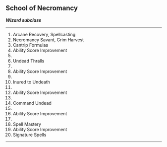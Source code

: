 ﻿## School of Necromancy

***Wizard subclass***

___
1. Arcane Recovery, Spellcasting
2. Necromancy Savant, Grim Harvest
3. Cantrip Formulas
4. Ability Score Improvement
5.  
6. Undead Thralls
7.  
8. Ability Score Improvement
9.  
10. Inured to Undeath
11.  
12. Ability Score Improvement
13.  
14. Command Undead
15.  
16. Ability Score Improvement
17.  
18. Spell Mastery
19. Ability Score Improvement
20. Signature Spells

---
